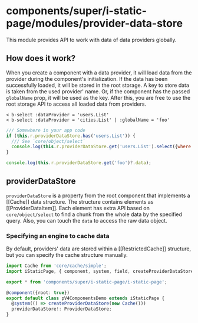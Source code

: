 # components/super/i-static-page/modules/provider-data-store

This module provides API to work with data of data providers globally.

## How does it work?

When you create a component with a data provider, it will load data from the provider during the component's initialization.
If the data has been successfully loaded, it will be stored in the root storage.
A key to store data is taken from the used provider' name. Or, if the component has the passed `globalName` prop,
it will be used as the key. After this, you are free to use the root storage API to access all loaded data from providers.

```
< b-select :dataProvider = 'users.List'
< b-select :dataProvider = 'cities.List' | :globalName = 'foo'
```

```js
/// Somewhere in your app code
if (this.r.providerDataStore.has('users.List')) {
  /// See `core/object/select`
  console.log(this.r.providerDataStore.get('users.List').select({where: {id: 1}}));
}

console.log(this.r.providerDataStore.get('foo')?.data);
```

## providerDataStore

`providerDataStore` is a property from the root component that implements a [[Cache]] data structure.
The structure contains elements as [[ProviderDataItem]]. Each element has extra API based on `core/object/select`
to find a chunk from the whole data by the specified query. Also, you can touch the `data` to access the raw data object.

### Specifying an engine to cache data

By default, providers' data are stored within a [[RestrictedCache]] structure, but you can specify the cache structure manually.

```typescript
import Cache from 'core/cache/simple';
import iStaticPage, { component, system, field, createProviderDataStore, ProviderDataStore } from 'components/super/i-static-page/i-static-page';

export * from 'components/super/i-static-page/i-static-page';

@component({root: true})
export default class pV4ComponentsDemo extends iStaticPage {
  @system(() => createProviderDataStore(new Cache()))
  providerDataStore!: ProviderDataStore;
}
```
